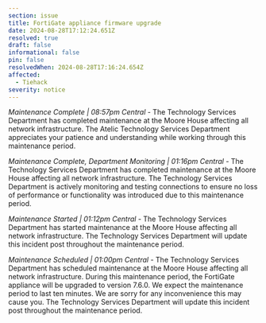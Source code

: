 ```yaml
---
section: issue
title: FortiGate appliance firmware upgrade
date: 2024-08-28T17:12:24.651Z
resolved: true
draft: false
informational: false
pin: false
resolvedWhen: 2024-08-28T17:16:24.654Z
affected:
  - Tiehack
severity: notice
---
```

*Maintenance Complete | 08:57pm Central* - The Technology Services Department has completed maintenance at the Moore House affecting all network infrastructure. The Atelic Technology Services Department appreciates your patience and understanding while working through this maintenance period.

*Maintenance Complete, Department Monitoring | 01:16pm Central* - The Technology Services Department has completed maintenance at the Moore House affecting all network infrastructure. The Technology Services Department is actively monitoring and testing connections to ensure no loss of performance or functionality was introduced due to this maintenance period.

*Maintenance Started | 01:12pm Central* - The Technology Services Department has started maintenance at the Moore House affecting all network infrastructure. The Technology Services Department will update this incident post throughout the maintenance period.

*Maintenance Scheduled | 01:00pm Central* - The Technology Services Department has scheduled maintenance at the Moore House affecting all network infrastructure. During this maintenance period, the FortiGate appliance will be upgraded to version 7.6.0. We expect the maintenance period to last ten minutes. We are sorry for any inconvenience this may cause you. The Technology Services Department will update this incident post throughout the maintenance period.